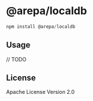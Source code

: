 # @arepa/localdb

```javascript
npm install @arepa/localdb
```

## Usage

// TODO

## License

Apache License Version 2.0
